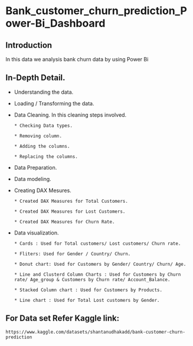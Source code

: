 # Bank_customer_churn_prediction_Power-Bi_Dashboard

## Introduction 
In this data we analysis bank churn data by using Power Bi

## In-Depth Detail.

* Understanding the data.
   
* Loading / Transforming the data.
  
* Data Cleaning.
  In this cleaning steps involved.
  
      * Checking Data types.
  
      * Removing column.
  
      * Adding the columns.
  
      * Replacing the columns.

* Data Preparation.
  
* Data modeling.
  
* Creating DAX Mesures.
  
      * Created DAX Measures for Total Customers.
  
      * Created DAX Measures for Lost Customers.
  
      * Created DAX Measures for Churn Rate.
  
* Data visualization.
  
      * Cards : Used for Total customers/ Lost customers/ Churn rate.
  
      * Fliters: Used for Gender / Country/ Churn.
  
      * Donut chart: Used for Customers by Gender/ Country/ Churn/ Age.
  
      * Line and Clusterd Column Charts : Used for Customers by Churn rate/ Age_group & Customers by Churn rate/ Account_Balance.
  
      * Stacked Column chart : Used for Customers by Products.
  
      * Line chart : Used for Total Lost customers by Gender.
    
## For Data set Refer Kaggle link:
    https://www.kaggle.com/datasets/shantanudhakadd/bank-customer-churn-prediction
